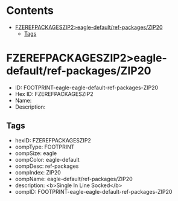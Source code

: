 



Contents
========

* [FZEREFPACKAGESZIP2>eagle-default/ref-packages/ZIP20](#fzerefpackageszip2eagle-defaultref-packageszip20)
	* [Tags](#tags)

# FZEREFPACKAGESZIP2>eagle-default/ref-packages/ZIP20

- ID: FOOTPRINT-eagle-eagle-default-ref-packages-ZIP20
- Hex ID: FZEREFPACKAGESZIP2
- Name: 
- Description: 

## Tags

- hexID: FZEREFPACKAGESZIP2
- oompType: FOOTPRINT
- oompSize: eagle
- oompColor: eagle-default
- oompDesc: ref-packages
- oompIndex: ZIP20
- oompName: eagle-default/ref-packages/ZIP20
- description: &lt;b&gt;Single In Line Socked&lt;/b&gt;
- oompID: FOOTPRINT-eagle-eagle-default-ref-packages-ZIP20
